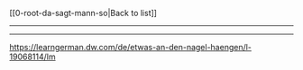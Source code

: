 [[0-root-da-sagt-mann-so|Back to list]]

---
---

https://learngerman.dw.com/de/etwas-an-den-nagel-haengen/l-19068114/lm